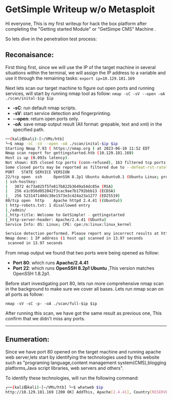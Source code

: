 # GetSimple Writeup w/o Metasploit

Hi everyone, This is my first writeup for hack the box platform after completing the "Getting started Module" or "GetSimpe CMS" Machine .

So lets dive in the penetration test process:

## Reconaisance:

First thing first, since we will use the IP of the target machine in several situations within the terminal, we will assign the IP address to a variable and use it through the remaining tasks:
`export ip=10.129.181.169`

Next lets scan our target machine to figure out open ports and running services, will start by running nmap tool as follow:
`nmap -sC -sV --open -oA ./scan/inital-$ip $ip`

- **-sC**: run default nmap scripts.
- **-sV**: start service detection and fingerprinting.
- **--open**: return open ports only.
- **-oA**: save nmap output result (All format: grepable, text and xml) in the specified path.

```bash
──(kali㉿kali)-[~/VMs/htb]
└─$ nmap -sC -sV --open -oA ./scan/inital-$ip $ip                                                                                                                     
Starting Nmap 7.93 ( https://nmap.org ) at 2023-06-10 11:52 EDT
Nmap scan report for gettingstarted.htb (10.129.181.169)
Host is up (0.093s latency).
Not shown: 835 closed tcp ports (conn-refused), 163 filtered tcp ports (no-response)
Some closed ports may be reported as filtered due to --defeat-rst-ratelimit
PORT   STATE SERVICE VERSION
22/tcp open  ssh     OpenSSH 8.2p1 Ubuntu 4ubuntu0.1 (Ubuntu Linux; protocol 2.0)
| ssh-hostkey: 
|   3072 4c73a025f5fe817b822b3649a54dc85e (RSA)
|   256 e1c056d052042f3cac9ae7b1792bbb13 (ECDSA)
|_  256 523147140dc38e1573e3c424a23a1277 (ED25519)
80/tcp open  http    Apache httpd 2.4.41 ((Ubuntu))
| http-robots.txt: 1 disallowed entry 
|_/admin/
|_http-title: Welcome to GetSimple! - gettingstarted
|_http-server-header: Apache/2.4.41 (Ubuntu)
Service Info: OS: Linux; CPE: cpe:/o:linux:linux_kernel

Service detection performed. Please report any incorrect results at https://nmap.org/submit/ .
Nmap done: 1 IP address (1 host up) scanned in 13.97 seconds
 scanned in 13.97 seconds
```

From nmap output we found that two ports were being opened as follow:

- **Port 80**: which runs **Apache/2.4.41**
- **Port 22**: which runs **OpenSSH 8.2p1 Ubuntu** ,This version matches OpenSSH 1.8.2p1.

Before start investigating port 80, lets run more comprehensive nmap scan in the background to make sure we cover all bases.
Lets run nmap scan on all ports as follow:

`nmap -sV -sC -p- -oA ./scan/full-$ip $ip`

After running this scan, we have got the same result as previous one, This confirm that we didn't miss any ports.

* * *

## Enumeration:

Since we have port 80 opened on the target machine and running apache web server,lets start by identifying the technologies used by this website such as "programing language,content management system(CMS),blogging platforms,Java script libraries, web servers and others".

To identify these technologies, will run the following command:

```bash
┌──(kali㉿kali)-[~/VMs/htb] └─$ whatweb $ip
http://10.129.181.169 [200 OK] AddThis, Apache[2.4.41], Country[RESERVED][ZZ], HTML5, HTTPServer[Ubuntu Linux][Apache/2.4.41 (Ubuntu)], IP[10.129.181.169], Script[text/javascript], Title[Welcome to GetSimple! - gettingstarted]
```